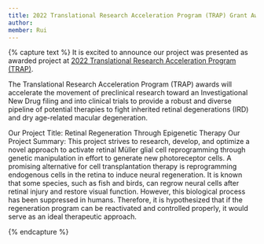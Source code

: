 ```yaml
---
title: 2022 Translational Research Acceleration Program (TRAP) Grant Award
author: 
member: Rui
---
```

{% capture text %} 
It is excited to announce our project was presented as awarded project at [2022 Translational Research Acceleration Program (TRAP)](https://www.fightingblindness.org/translational-research-acceleration-program#2022-trap-awardees-webinar-1332).

The Translational Research Acceleration Program (TRAP) awards will accelerate the movement of preclinical research toward an Investigational New Drug filing and into clinical trials to provide a robust and diverse pipeline of potential therapies to fight inherited retinal degenerations (IRD) and dry age-related macular degeneration.

Our Project Title: Retinal Regeneration Through Epigenetic Therapy
Our Project Summary: This project strives to research, develop, and optimize a novel approach to activate retinal Müller glial cell reprogramming through genetic manipulation in effort to generate new photoreceptor cells. A promising alternative for cell transplantation therapy is reprogramming endogenous cells in the retina to induce neural regeneration. It is known that some species, such as fish and birds, can regrow neural cells after retinal injury and restore visual function. However, this biological process has been suppressed in humans. Therefore, it is hypothesized that if the regeneration program can be reactivated and controlled properly, it would serve as an ideal therapeutic approach.

{% endcapture %}
